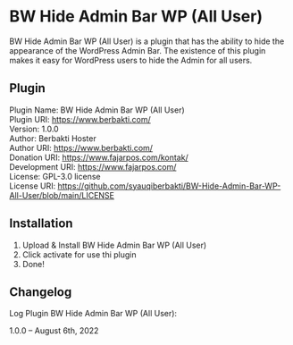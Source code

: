 # BW Hide Admin Bar WP (All User)

BW Hide Admin Bar WP (All User) is a plugin that has the ability to hide the appearance of the WordPress Admin Bar. The existence of this plugin makes it easy for WordPress users to hide the Admin for all users.

## Plugin

Plugin Name: BW Hide Admin Bar WP (All User)<br>
Plugin URI: https://www.berbakti.com/<br>
Version: 1.0.0<br>
Author: Berbakti Hoster<br>
Author URI: https://www.berbakti.com/<br>
Donation URI: https://www.fajarpos.com/kontak/<br>
Development URI: https://www.fajarpos.com/<br>
License: GPL-3.0 license<br>
License URI: https://github.com/syauqiberbakti/BW-Hide-Admin-Bar-WP-All-User/blob/main/LICENSE

## Installation

1. Upload & Install BW Hide Admin Bar WP (All User)
2. Click activate for use thi plugin
3. Done!

## Changelog

Log Plugin BW Hide Admin Bar WP (All User):

1.0.0 – August 6th, 2022
